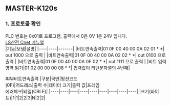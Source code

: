 ## MASTER-K120s
### 1. 프로토콜 확인 
PLC 번호는 0x01로 프로그램, 출력에서 0은 0V 1은 24V 입니다.   
<a href="https://github.com/kdi6033/plc/blob/master/LS-Manual/XGB%20Cnet_V1.8_Korean.pdf" target='_blank'>LS산전 Cnet 메뉴얼</a>    
|기능|보냄|설명|
|----|----|-------|
|비트연속출력|01 0F 00 40 00 0A 02 01 * *| out 1000 으로 출력 |
|비트연속출력|01 0F 00 40 00 0A 02 02 * *| out 0100 으로 출력 |
|비트연속출력|01 0F 00 40 00 0A 0F 02 * *| out 1111 으로 출력 |
|비트 입력영역 읽기|01 02 00 00 00 08 * *| 입력값이 리턴문자열의 4번째|

###비트연속출력
|구분|국번|펑션코드</br>(0F)|어드레스|출력 수|데이터 크기|출력 값|프레임</br>에러체크|테일(CRLF)|
|----|----|----|----|----|----|----|----|----|
|크기(바이트)|1|1|2|2|3|N|2|2|


